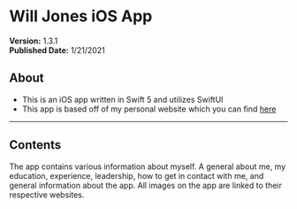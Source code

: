 # Will Jones iOS App
**Version:** 1.3.1 <br />
**Published Date:** 1/21/2021

About
------------------
- This is an iOS app written in Swift 5 and utilizes SwiftUI
- This app is based off of my personal website which you can find [here](https://chiefwithcolorfulshoes.com)
--------

Contents
-------
The app contains various information about myself. A general about me, my education, experience, leadership, how to get in contact with me, and general information about the app. All images on the app are linked to their respective websites.

